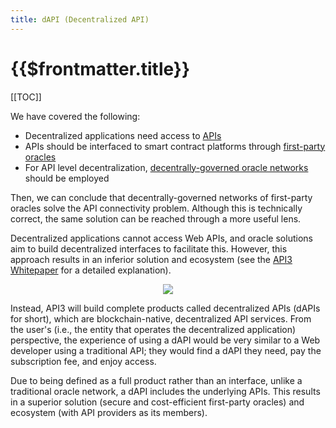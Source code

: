 ```yaml
---
title: dAPI (Decentralized API)
---
```


# {{$frontmatter.title}}

[[TOC]]

We have covered the following:

* Decentralized applications need access to [APIs](apis.md)
* APIs should be interfaced to smart contract platforms through [first-party oracles](first-party-oracles.md)
* For API level decentralization, [decentrally-governed oracle networks](decentrally-governed-oracle-networks.md) should be employed

Then, we can conclude that decentrally-governed networks of first-party oracles solve the API connectivity problem.
Although this is technically correct, the same solution can be reached through a more useful lens.

Decentralized applications cannot access Web APIs, and oracle solutions aim to build decentralized interfaces to facilitate this.
However, this approach results in an inferior solution and ecosystem (see the [API3 Whitepaper](https://github.com/api3dao/api3-whitepaper/blob/master/api3-whitepaper.pdf) for a detailed explanation).

<p align="center">
  <img src="https://github.com/api3dao/api3-docs/raw/master/figures/dapi.png" />
</p>

Instead, API3 will build complete products called decentralized APIs (dAPIs for short), which are blockchain-native, decentralized API services.
From the user's (i.e., the entity that operates the decentralized application) perspective, the experience of using a dAPI would be very similar to a Web developer using a traditional API; they would find a dAPI they need, pay the subscription fee, and enjoy access.

Due to being defined as a full product rather than an interface, unlike a traditional oracle network, a dAPI includes the underlying APIs.
This results in a superior solution (secure and cost-efficient first-party oracles) and ecosystem (with API providers as its members).
